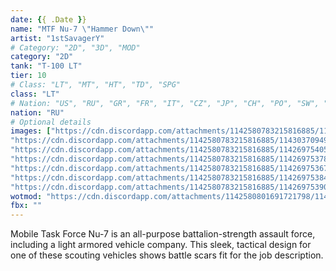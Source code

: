 ```yaml
---
date: {{ .Date }}
name: "MTF Nu-7 \"Hammer Down\""
artist: "1stSavagerY"
# Category: "2D", "3D", "MOD"
category: "2D"
tank: "T-100 LT"
tier: 10
# Class: "LT", "MT", "HT", "TD", "SPG"
class: "LT"
# Nation: "US", "RU", "GR", "FR", "IT", "CZ", "JP", "CH", "PO", "SW", "BR"
nation: "RU"
# Optional details
images: ["https://cdn.discordapp.com/attachments/1142580783215816885/1143037094718083152/shot_1181.jpg",
"https://cdn.discordapp.com/attachments/1142580783215816885/1143037094978134046/shot_1182.jpg",
"https://cdn.discordapp.com/attachments/1142580783215816885/1142697540593139762/T100-5.PNG",
"https://cdn.discordapp.com/attachments/1142580783215816885/1142697537820708884/T100-1.PNG",
"https://cdn.discordapp.com/attachments/1142580783215816885/1142697536742752337/T100-6.PNG",
"https://cdn.discordapp.com/attachments/1142580783215816885/1142697538483388426/T100-2.PNG",
"https://cdn.discordapp.com/attachments/1142580783215816885/1142697539091579031/T100-3.PNG"]
wotmod: "https://cdn.discordapp.com/attachments/1142580801691721798/1143032618867232788/SCPNu7HammerDownT100LT.wotmod"
fbx: ""
---
```

Mobile Task Force Nu-7 is an all-purpose battalion-strength assault force, including a light armored vehicle company.  This sleek, tactical design for one of these scouting vehicles shows battle scars fit for the job description.
